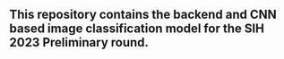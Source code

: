 ## This repository contains the backend and CNN based image classification model for the SIH 2023 Preliminary round.
